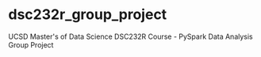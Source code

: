 # dsc232r_group_project
UCSD Master's of Data Science DSC232R Course - PySpark Data Analysis Group Project
